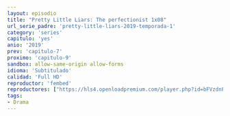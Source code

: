 ```yaml
---
layout: episodio
title: "Pretty Little Liars: The perfectionist 1x08"
url_serie_padre: 'pretty-little-liars-2019-temporada-1'
category: 'series'
capitulo: 'yes'
anio: '2019'
prev: 'capitulo-7'
proximo: 'capitulo-9'
sandbox: allow-same-origin allow-forms
idioma: 'Subtitulado'
calidad: 'Full HD'
reproductor: 'fembed'
reproductores: ["https://hls4.openloadpremium.com/player.php?id=bFVzdnFtbTRVZFI2TjFYc0dKMkJ6cXlURWZKYkJkaE4wazExYWVadGFZb3YxQmhoYzhocVFJUGdFajdOVGlYREg4NWZWa09GL2xHZWI0eU9VUmpQZGc9PQ&sub=https://sub.cuevana2.io/vtt-sub/sub7/Pretty.Little.Liars.The.Perfectionists.S01E08.vtt"]
tags:
- Drama
---
```

